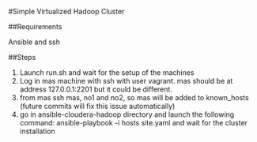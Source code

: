 
#Simple Virtualized Hadoop Cluster

##Requirements

Ansible and ssh

##Steps

1. Launch run.sh and wait for the setup of the machines
2. Log in mas machine with ssh with user vagrant. mas should be at 
	address 127.0.0.1:2201 but it could be different.
3. from mas ssh mas, no1 and no2, so mas will be added to known_hosts
 (future commits will fix this issue automatically)
4. go in ansible-cloudera-hadoop directory and launch the following 
command:
	ansible-playbook -i hosts site.yaml
and wait for the cluster installation
